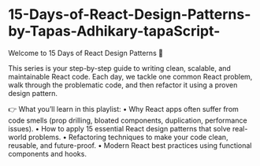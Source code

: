 # 15-Days-of-React-Design-Patterns-by-Tapas-Adhikary-tapaScript-

Welcome to 15 Days of React Design Patterns 🎉

This series is your step-by-step guide to writing clean, scalable, and maintainable React code. Each day, we tackle one common React problem, walk through the problematic code, and then refactor it using a proven design pattern.

👉 What you’ll learn in this playlist:
	•	Why React apps often suffer from code smells (prop drilling, bloated components, duplication, performance issues).
	•	How to apply 15 essential React design patterns that solve real-world problems.
	•	Refactoring techniques to make your code clean, reusable, and future-proof.
	•	Modern React best practices using functional components and hooks.
